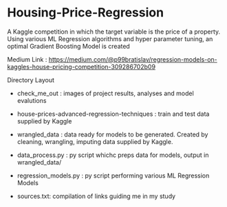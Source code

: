 # Housing-Price-Regression
A Kaggle competition in which the target variable is the price of a property. Using various ML Regression algorithms and hyper parameter tuning, an optimal Gradient Boosting Model is created

Medium Link : https://medium.com/@p99bratislav/regression-models-on-kaggles-house-pricing-competition-309286702b09

Directory Layout 

* check_me_out : 
                images of project results, analyses and model evalutions 

* house-prices-advanced-regression-techniques : 
                train and test data supplied by Kaggle 
                
* wrangled_data : 
                data ready for models to be generated. Created by cleaning, wrangling, imputing data supplied by Kaggle. 
                
- data_process.py : 
                py script whichc preps data for models, output in wrangled_data/
                
- regression_models.py :
                py script performing various ML Regression Models 
                
- sources.txt:
                compilation of links guiding me in my study 
